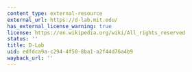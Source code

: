 ```yaml
---
content_type: external-resource
external_url: https://d-lab.mit.edu/
has_external_license_warning: true
license: https://en.wikipedia.org/wiki/All_rights_reserved
status: ''
title: D-Lab
uid: edfdca9a-c294-4f50-8ba1-a2f44d76a4b9
wayback_url: ''
---
```

